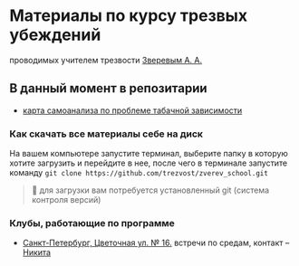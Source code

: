# Материалы по курсу трезвых убеждений

проводимых учителем трезвости [Зверевым А. А.](https://vk.com/id746796951)

## В данный момент в репозитарии
* [карта самоанализа по проблеме табачной зависимости](./%D0%BA%D0%B0%D1%80%D1%82%D1%8B%20%D1%81%D0%B0%D0%BC%D0%BE%D0%B0%D0%BD%D0%B0%D0%BB%D0%B8%D0%B7%D0%B0/%D1%82%D0%B0%D0%B1%D0%B0%D1%87%D0%BD%D0%B0%D1%8F)

### Как скачать все материалы себе на диск
На вашем компьютере запустите терминал, выберите папку в которую хотите загрузить и перейдите в нее, после чего в терминале запустите команду
```git clone https://github.com/trezvost/zverev_school.git```
> 🚨 для загрузки вам потребуется установленный git (система контроля версий)

### Клубы, работающие по программе
* [Санкт-Петербург, Цветочная ул. № 16.](https://yandex.ru/maps/-/CDBQiZ5d)
    встречи по средам, контакт – [Никита](https://vk.com/rnik95)
